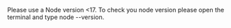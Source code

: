 Please use a Node version <17. 
To check you node version please open the terminal and type node --version. 
